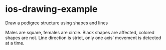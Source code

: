 # ios-drawing-example
Draw a pedigree structure using shapes and lines

Males are square, females are circle.
Black shapes are affected, colored shapes are not.
Line direction is strict, only one axis' movement is detected at a time.
